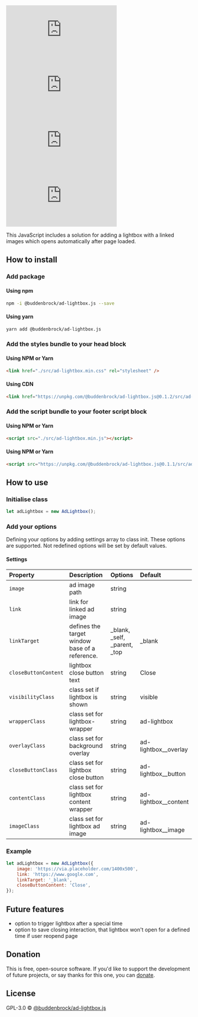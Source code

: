 ![GitHub licenze](https://img.shields.io/github/license/Buddenbrock/ad-lightbox.js?style=for-the-badge)
![GitHub release](https://img.shields.io/github/package-json/version/Buddenbrock/ad-lightbox.js?style=for-the-badge)
![Last commit](https://img.shields.io/github/last-commit/buddenbrock/ad-lightbox.js?style=for-the-badge)
![GitHub repo size](https://img.shields.io/github/repo-size/Buddenbrock/ad-lightbox.js?style=for-the-badge)

This JavaScript includes a solution for adding a lightbox with a linked images which opens automatically after page loaded.

## How to install
### Add package
#### Using npm
```sh
npm -i @buddenbrock/ad-lightbox.js --save
```

#### Using yarn
```sh
yarn add @buddenbrock/ad-lightbox.js
```

### Add the styles bundle to your head block
#### Using NPM or Yarn
```html
<link href="./src/ad-lightbox.min.css" rel="stylesheet" />
```

#### Using CDN
```html
<link href="https://unpkg.com/@buddenbrock/ad-lightbox.js@0.1.2/src/ad-lightbox.min.css" rel="stylesheet" />
```

### Add the script bundle to your footer script block
#### Using NPM or Yarn
```html
<script src="./src/ad-lightbox.min.js"></script>
```

#### Using NPM or Yarn
```html
<script src="https://unpkg.com/@buddenbrock/ad-lightbox.js@0.1.1/src/ad-lightbox.min.js"></script>
```

## How to use
### Initialise class
```javascript
let adLightbox = new AdLightbox();
```

### Add your options
Defining your options by adding settings array to class init. These options are supported. Not redefined options will be set by default values.

#### Settings

| Property              | Description                                      | Options                       | Default               |
|:----------------------|:-------------------------------------------------|:------------------------------|:----------------------|
| `image`               | ad image path                                    | string                        |                       |
| `link`                | link for linked ad image                         | string                        |                       |
| `linkTarget`          | defines the target window base of a reference.   | _blank, _self, _parent, _top  | _blank                |
| `closeButtonContent`  | lightbox close button text                       | string                        | Close                 |
| `visibilityClass`     | class set if lightbox is shown                   | string                        | visible               |
| `wrapperClass`        | class set for lightbox-wrapper                   | string                        | ad-lightbox           |
| `overlayClass`        | class set for background overlay                 | string                        | ad-lightbox__overlay  |
| `closeButtonClass`    | class set for lightbox close button              | string                        | ad-lightbox__button   |
| `contentClass`        | class set for lightbox content wrapper           | string                        | ad-lightbox__content  |
| `imageClass`          | class set for lightbox ad image                  | string                        | ad-lightbox__image    |

### Example
```javascript
let adLightbox = new AdLightbox({
    image: 'https://via.placeholder.com/1400x500',
    link: 'https://www.google.com',
    linkTarget: '_blank',
    closeButtonContent: 'Close',
});
```

## Future features
- option to trigger lightbox after a special time
- option to save closing interaction, that lightbox won't open for a defined time if user reopend page

## Donation
This is free, open-source software. If you'd like to support the development of future projects, or say thanks for this one, you can [donate](https://www.paypal.me/buddenbrock).

## License
GPL-3.0 &copy; [@buddenbrock/ad-lightbox.js](https://github.com/Buddenbrock/ad-lightbox.js/blob/master/LICENSE)